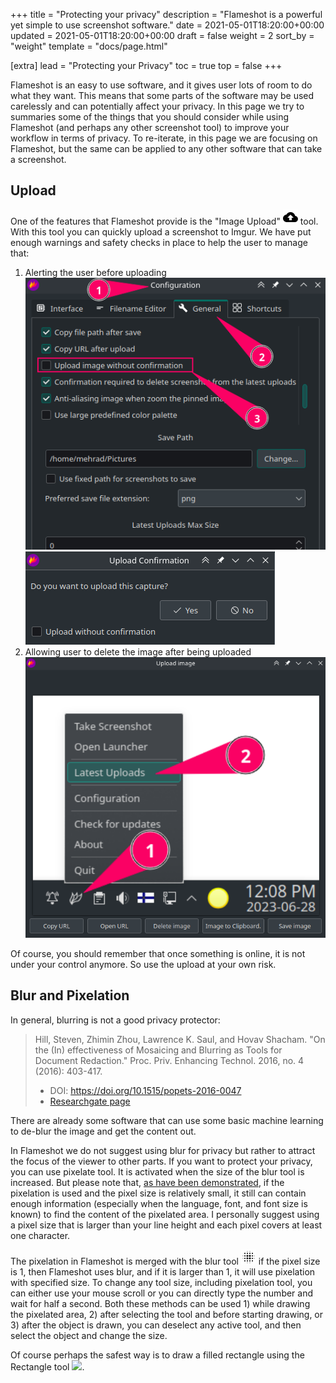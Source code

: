 +++
title = "Protecting your privacy"
description = "Flameshot is a powerful yet simple to use screenshot software."
date = 2021-05-01T18:20:00+00:00
updated = 2021-05-01T18:20:00+00:00
draft = false
weight = 2
sort_by = "weight"
template = "docs/page.html"

[extra]
lead = "Protecting your Privacy"
toc = true
top = false
+++

Flameshot is an easy to use software, and it gives user lots of room to do what they want. This means that some parts of the software may be used carelessly and can potentially affect your privacy. In this page we try to summaries some of the things that you should consider while using Flameshot (and perhaps any other screenshot tool) to improve your workflow in terms of privacy. To re-iterate, in this page we are focusing on Flameshot, but the same can be applied to any other software that can take a screenshot.

## Upload

One of the features that Flameshot provide is the "Image Upload" <img width="24" class="gui-button" src="https://raw.githubusercontent.com/flameshot-org/flameshot/master/data/img/material/black/cloud-upload.svg" /> tool. With this tool you can quickly upload a screenshot to Imgur. We have put enough warnings and safety checks in place to help the user to manage that:
1. Alerting the user before uploading
   ![](/media/content/docs/advanced/protecting-your-privacy/2023-06-27_12-40_upload_without_confirmation.png)
   ![](/media/content/docs/advanced/protecting-your-privacy/2023-06-28_12-03_upload_configmation_window.png)
2. Allowing user to delete the image after being uploaded
   ![](/media/content/docs/advanced/protecting-your-privacy/2023-06-28_12-10_post_upload_window.png)

Of course, you should remember that once something is online, it is not under your control anymore. So use the upload at your own risk.

## Blur and Pixelation

In general, blurring is not a good privacy protector:

> Hill, Steven, Zhimin Zhou, Lawrence K. Saul, and Hovav Shacham. "On the (In) effectiveness of Mosaicing and Blurring as Tools for Document Redaction." Proc. Priv. Enhancing Technol. 2016, no. 4 (2016): 403-417.
> - DOI: <https://doi.org/10.1515/popets-2016-0047>
> - [Researchgate page](https://www.researchgate.net/publication/305423573_On_the_Ineffectiveness_of_Mosaicing_and_Blurring_as_Tools_for_Document_Redaction)

There are already some software that can use some basic machine learning to de-blur the image and get the content out.

In Flameshot we do not suggest using blur for privacy but rather to attract the focus of the viewer to other parts. If you want to protect your privacy, you can use pixelate tool. It is activated when the size of the blur tool is increased. But please note that, [as have been demonstrated](https://github.com/flameshot-org/flameshot/issues/2439), if the pixelation is used and the pixel size is relatively small, it still can contain enough information (especially when the language, font, and font size is known) to find the content of the pixelated area. I personally suggest using a pixel size that is larger than your line height and each pixel covers at least one character.

The pixelation in Flameshot is merged with the blur tool <img width="24" class="gui-button" src="https://raw.githubusercontent.com/flameshot-org/flameshot/master/data/img/material/black/pixelate.svg" /> if the pixel size is 1, then Flameshot uses blur, and if it is larger than 1, it will use pixelation with specified size. To change any tool size, including pixelation tool, you can either use your mouse scroll or you can directly type the number and wait for half a second. Both these methods can be used 1) while drawing the pixelated area, 2) after selecting the tool and before starting drawing, or 3) after the object is drawn, you can deselect any active tool, and then select the object and change the size.

Of course perhaps the safest way is to draw a filled rectangle using the Rectangle tool <img width="24" class="gui-button" src="https://raw.githubusercontent.com/flameshot-org/flameshot/9748ae015ec21db98036860a48fa75e5cccdccaf/img/buttonIconsBlack/square.svg" />.



